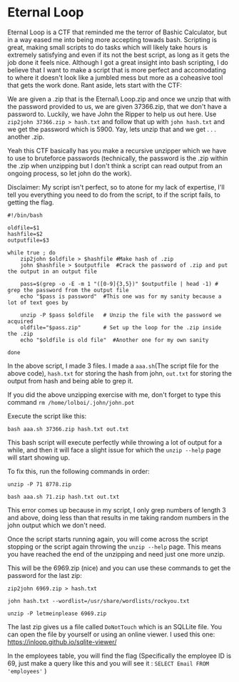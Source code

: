 Eternal Loop
============

Eternal Loop is a CTF that reminded me the terror of Bashic Calculator, but in a way eased me into being more accepting towads bash. Scripting is great, making small scripts to do tasks which will likely take hours is extremely satisfying and even if its not the best script, as long as it gets the job done it feels nice. Although I got a great insight into bash scripting, I do believe that I want to make a script that is more perfect and accomodating to where it doesn't look like a jumbled mess but more as a coheasive tool that gets the work done. Rant aside, lets start with the CTF:

We are given a .zip that is the Eternal\ Loop.zip and once we unzip that with the password provided to us, we are given 37366.zip, that we don't have a password to. Luckily, we have John the Ripper to help us out here. Use `zip2john 37366.zip > hash.txt` and follow that up with `john hash.txt` and we get the password which is 5900. Yay, lets unzip that and we get . . . another .zip. 

Yeah this CTF basically has you make a recursive unzipper which we have to use to bruteforce passwords (technically, the password is the .zip within the .zip when unzipping but I don't think a script can read output from an ongoing process, so let john do the work).

Disclaimer: My script isn't perfect, so to atone for my lack of expertise, I'll tell you everything you need to do from the script, to if the script fails, to getting the flag.

```
#!/bin/bash

oldfile=$1
hashfile=$2
outputfile=$3

while true ; do
    zip2john $oldfile > $hashfile #Make hash of .zip
    john $hashfile > $outputfile  #Crack the password of .zip and put the output in an output file
    
    pass=$(grep -o -E -m 1 "([0-9]{3,5})" $outputfile | head -1) # grep the password from the output file
    echo "$pass is password"  #This one was for my sanity because a lot of text goes by
    
    unzip -P $pass $oldfile   # Unzip the file with the password we acquired
    oldfile="$pass.zip"       # Set up the loop for the .zip inside the .zip
    echo "$oldfile is old file"  #Another one for my own sanity

done
```

In the above script, I made 3 files. I made a `aaa.sh`(The script file for the above code), `hash.txt` for storing the hash from john, `out.txt` for storing the output from hash and being able to grep it.

If you did the above unzipping exercise with me, don't forget to type this command `rm /home/lolboi/.john/john.pot`

Execute the script like this:
```
bash aaa.sh 37366.zip hash.txt out.txt
```
This bash script will execute perfectly while throwing a lot of output for a while, and then it will face a slight issue for which the `unzip --help` page will start showing up.

To fix this, run the following commands in order:
```
unzip -P 71 8778.zip 

bash aaa.sh 71.zip hash.txt out.txt
```

This error comes up because in my script, I only grep numbers of length 3 and above, doing less than that results in me taking random numbers in the john output which we don't need.

Once the script starts running again, you will come across the script stopping or the script again throwing the `unzip --help` page. This means you have reached the end of the unzipping and need just one more unzip.

This will be the 6969.zip (nice) and you can use these commands to get the password for the last zip:
```
zip2john 6969.zip > hash.txt

john hash.txt --wordlist=/usr/share/wordlists/rockyou.txt

unzip -P letmeinplease 6969.zip
```

The last zip gives us a file called `DoNotTouch` which is an SQLLite file. You can open the file by yourself or using an online viewer. I used this one: https://inloop.github.io/sqlite-viewer/

In the employees table, you will find the flag (Specifically the employee ID is 69, just make a query like this and you will see it : `SELECT Email FROM 'employees'` )
